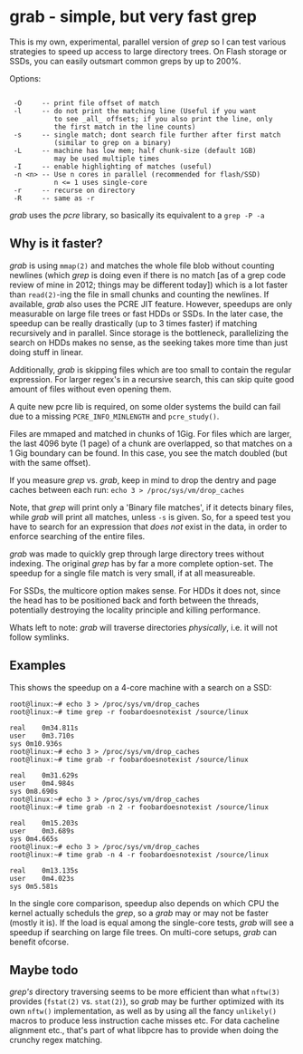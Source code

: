 grab - simple, but very fast grep
=================================

This is my own, experimental, parallel version of _grep_ so I can test
various strategies to speed up access to large directory trees.
On Flash storage or SSDs, you can easily outsmart common greps by up
to 200%.

Options:

```

 -O     -- print file offset of match
 -l     -- do not print the matching line (Useful if you want
           to see _all_ offsets; if you also print the line, only
           the first match in the line counts)
 -s     -- single match; dont search file further after first match
           (similar to grep on a binary)
 -L     -- machine has low mem; half chunk-size (default 1GB)
           may be used multiple times
 -I     -- enable highlighting of matches (useful)
 -n <n> -- Use n cores in parallel (recommended for flash/SSD)
           n <= 1 uses single-core
 -r     -- recurse on directory
 -R     -- same as -r

```


_grab_ uses the _pcre_ library, so basically its equivalent to a `grep -P -a`


Why is it faster?
-----------------

_grab_ is using `mmap(2)` and matches the whole file blob
without counting newlines (which _grep_ is doing even if there is no match
[as of a grep code review of mine in 2012; things may be different today])
which is a lot faster than `read(2)`-ing the file in small chunks and counting the
newlines. If available, _grab_ also uses the PCRE JIT feature.
However, speedups are only measurable on large file trees or fast HDDs or SSDs.
In the later case, the speedup can be really drastically (up to 3 times faster)
if matching recursively and in parallel. Since storage is the bottleneck,
parallelizing the search on HDDs makes no sense, as the seeking takes more time
than just doing stuff in linear.

Additionally, _grab_ is skipping files which are too small to contain the
regular expression. For larger regex's in a recursive search, this can
skip quite good amount of files without even opening them.

A quite new pcre lib is required, on some older systems the build can fail
due to a missing `PCRE_INFO_MINLENGTH` and `pcre_study()`.

Files are mmaped and matched in chunks of 1Gig. For files which are larger,
the last 4096 byte (1 page) of a chunk are overlapped, so that matches on a 1 Gig
boundary can be found. In this case, you see the match doubled (but with the
same offset).

If you measure _grep_ vs. _grab_, keep in mind to drop the dentry and page
caches between each run: `echo 3 > /proc/sys/vm/drop_caches`

Note, that _grep_ will print only a 'Binary file matches', if it detects binary
files, while _grab_ will print all matches, unless `-s` is given. So, for a
speed test you have to search for an expression that *does not* exist in the data,
in order to enforce searching of the entire files.

_grab_ was made to quickly grep through large directory trees without indexing.
The original _grep_ has by far a more complete option-set. The speedup
for a single file match is very small, if at all measureable.

For SSDs, the multicore option makes sense. For HDDs it does not, since
the head has to be positioned back and forth between the threads, potentially
destroying the locality principle and killing performance.

Whats left to note: _grab_ will traverse directories *physically*, i.e. it will not follow
symlinks.


Examples
--------

This shows the speedup on a 4-core machine with a search on a SSD:


```
root@linux:~# echo 3 > /proc/sys/vm/drop_caches
root@linux:~# time grep -r foobardoesnotexist /source/linux

real	0m34.811s
user	0m3.710s
sys	0m10.936s
root@linux:~# echo 3 > /proc/sys/vm/drop_caches
root@linux:~# time grab -r foobardoesnotexist /source/linux

real	0m31.629s
user	0m4.984s
sys	0m8.690s
root@linux:~# echo 3 > /proc/sys/vm/drop_caches
root@linux:~# time grab -n 2 -r foobardoesnotexist /source/linux

real	0m15.203s
user	0m3.689s
sys	0m4.665s
root@linux:~# echo 3 > /proc/sys/vm/drop_caches
root@linux:~# time grab -n 4 -r foobardoesnotexist /source/linux

real	0m13.135s
user	0m4.023s
sys	0m5.581s
```

In the single core comparison, speedup also depends on which CPU the kernel
actually scheduls the _grep_, so a _grab_ may or may not be faster (mostly it is).
If the load is equal among the single-core tests, _grab_ will see a speedup if
searching on large file trees. On multi-core setups, _grab_ can benefit ofcorse.

Maybe todo
----------

_grep's_ directory traversing seems to be more efficient than what `nftw(3)` provides
(`fstat(2)` vs. `stat(2)`), so _grab_ may be further optimized with its own `nftw()`
implementation, as well as by  using all the fancy `unlikely()` macros to produce
less instruction cache misses etc. For data cacheline alignment etc., that's part
of what libpcre has to provide when doing the crunchy regex matching.

